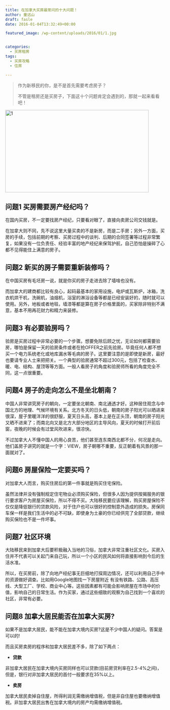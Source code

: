 ```yaml
---
title: 在加拿大买房最常问的十大问题！
author: 童远山
draft: fasle
date: 2016-01-04T13:32:49+00:00

featured_image: /wp-content/uploads/2016/01/1.jpg


categories:
  - 买房租房
tags:
  - 买房攻略
  - 住房

---
```

> 作为新移民的你，是不是首先需要考虑房子？
> 
> 不管是租房还是买房子，下面这十个问题肯定会遇到的，那就一起来看看吧！

[<img decoding="async" loading="lazy" class="alignnone size-full wp-image-680" src="http://52sask.com/wp-content/uploads/2016/01/1.jpg" alt="1" width="453" height="260" />][1]

## 问题1 买房需要房产经纪吗？

在国内买房，不一定要找房产经纪，只要看对眼了，直接向卖房公司交钱就是。

在加拿大则不同，先不说这里大量买卖的不是新房，而是二手房；另外一方面，买房的手续，包括前期的考察、买房过程中的谈判、后期的合同签署等过程非常繁复，如果没有一位负责任、经验丰富的地产经纪来保驾护航，自己恐怕是操碎了心都不见得能住上满意的房子。

## 问题2 新买的房子需要重新装修吗？

在中国买房有毛坯房一说，就是你买的房子走进去除了墙啥也没有。

而加拿大的建商都比较有良心，起码最基本的家用设施，电炉或瓦斯炉，冰箱，洗衣机烘干机，洗碗机，油烟机，浴室的淋浴设备等都是已经安装好的，随时就可以使用。另外，地板或者地毯，墙漆等都是算在房子价格里面的，买家除非特别不满意，基本不用再花财力和精力来装修。

## 问题3 有必要验房吗？

验房是买房过程中非常必要的一个步骤。想要免除后顾之忧，无论如何都需要验房，哪怕是保留一天的验房条件或者在抢OFFER之前先验房。毕竟任何人都不想买一个电力系统老化或地库漏水等毛病的房子。这里要注意的是即使是新房，最好也要请专业人士来把把关。一个典型的验房通常不超过300元，包括了检查水、暖、电、结构、屋顶等等方面。一般人看房子的角度和验房师所看的角度完全不同，这一点很重要。

## 问题4 房子的走向怎么不是坐北朝南？

中国人非常讲究房子的朝向，一定要坐北朝南、南北通透才好。这种居住观念与中国北方的地理、气候环境有关系。北方冬天的日头低，朝南的房子阳光可以晒进来很深，屋子里暖洋洋的很舒服，夏天日头高，基本上是在正头顶，朝南的房子阳光又晒不进来了；而南北向又是北方大部分地区的主导风向，夏天的时候打开前后窗，夜晚的时候会有过堂风吹进来，很凉快。

不过加拿大人不懂中国人的用心良苦，他们甚至连东南西北都不分，何况是走向。他们盖房子讲究的就是一个字：VIEW，房子朝哪不重要，反正朝着有风景的那一面就对了。

## 问题6 房屋保险一定要买吗？

对加拿大人而言，购买住房后的第一件事就是购买住宅保险。

虽然法律并没有强制规定住宅物业必须购买保险，但很多人因为提供按揭服务的银行要求客户为房屋买保险，所以不得不买。大陆移民要应该理解，购买房屋保险不仅仅是降低银行的贷款风险，对于住户也可以很好的控制意外造成的损失。房保同车保一样是我们生活中的必不可缺，即使身为土豪的你已经供完了全部贷款，继续购买保险也不是一件坏事。

## 问题7 社区环境

大陆移民来到加拿大后要积极融入当地的习俗，加拿大非常注重社区文化。买房入住并不代表可以关起门来自己玩，所以一个小区的民风如何将直接影响到今后的生活水准。

所以，在买房前，除了向地产经纪事无巨细地打探周边情况，还可以利用自己手中的资源做好调查。比如用Google地图找一下房屋附近 有没有铁路、公路、高压线、大型工厂、学校、商业中心等。这些因素都有可能会影响房屋在市场中的价值，影响自己的日常生活。作为买家，通过这些细致的观察为自己找到一个喜欢的社区，非常有必要。

## 问题8 加拿大居民能否在加拿大买房?

如果不是加拿大居民，能不能在加拿大境内买房?这是不少中国人的疑问。答案是可以的!

而且买房卖房的程序和加拿大居民差不多，除了如下两点：

  * **贷款**

非加拿大居民在加拿大境内买房同样也可以贷款(目前房贷利率在2.5-4%之间)，但是，银行对非加拿大居民的首付一般要求在35%以上。

  * **卖房**

加拿大居民卖掉自住屋，所得利润无需缴纳增值税，但是非自住屋也要缴纳增值税。非加拿大居民出售在加拿大境内的房产均需缴纳增值税。

 [1]: http://52sask.com/wp-content/uploads/2016/01/1.jpg